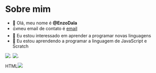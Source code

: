# Sobre mim

- 👋 Olá, meu nome é **@EnzoDala**
- :+1:meu email de contato é [email](enzo.bernardino@escola.pr.gov.br)
- 👀 Eu estou interessado em aprender a programar novas linguagens 
- 🌱 Eu estou aprendendo a programar a linguagem de JavaScript e Scratch

 ![.](https://img.shields.io/badge/Scratch-4D97FF?style=for-the-badge&logo=Scratch&logoColor=white)
 ![.](https://img.shields.io/badge/JavaScript-323330?style=for-the-badge&logo=javascript&logoColor=F7DF1E)
 
HTML<img src="https://img.shields.io/badge/Scratch-4D97FF?style=for-the-badge&logo=Scratch&logoColor=white" />

